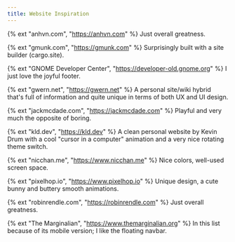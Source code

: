 ```yaml
---
title: Website Inspiration
---
```


{% ext "anhvn.com", "https://anhvn.com" %}
Just overall greatness.

{% ext "gmunk.com", "https://gmunk.com" %}
Surprisingly built with a site builder (cargo.site).

{% ext "GNOME Developer Center", "https://developer-old.gnome.org" %}
I just love the joyful footer.

{% ext "gwern.net", "https://gwern.net" %}
A personal site/wiki hybrid that's full of information and quite unique in terms of both UX and UI design.

{% ext "jackmcdade.com", "https://jackmcdade.com" %}
Playful and very much the opposite of boring.

{% ext "kld.dev", "https://kld.dev" %}
A clean personal website by Kevin Drum with a cool "cursor in a computer" animation and a very nice rotating theme switch.

{% ext "nicchan.me", "https://www.nicchan.me" %}
Nice colors, well-used screen space.

{% ext "pixelhop.io", "https://www.pixelhop.io" %}
Unique design, a cute bunny and buttery smooth animations.

{% ext "robinrendle.com", "https://robinrendle.com" %}
Just overall greatness.

{% ext "The Marginalian", "https://www.themarginalian.org" %}
In this list because of its mobile version; I like the floating navbar.
